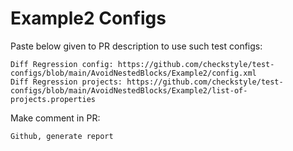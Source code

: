 # Example2 Configs
Paste below given to PR description to use such test configs:
```
Diff Regression config: https://github.com/checkstyle/test-configs/blob/main/AvoidNestedBlocks/Example2/config.xml
Diff Regression projects: https://github.com/checkstyle/test-configs/blob/main/AvoidNestedBlocks/Example2/list-of-projects.properties
```
Make comment in PR:
```
Github, generate report
```
